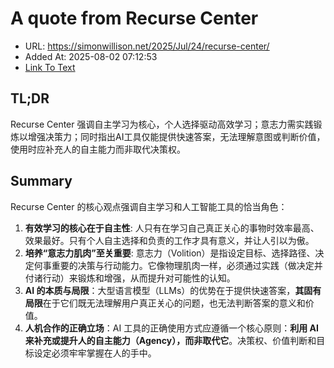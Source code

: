 # A quote from Recurse Center
- URL: https://simonwillison.net/2025/Jul/24/recurse-center/
- Added At: 2025-08-02 07:12:53
- [Link To Text](2025-08-02-a-quote-from-recurse-center_raw.md)

## TL;DR
Recurse Center 强调自主学习为核心，个人选择驱动高效学习；意志力需实践锻炼以增强决策力；同时指出AI工具仅能提供快速答案，无法理解意图或判断价值，使用时应补充人的自主能力而非取代决策权。

## Summary
Recurse Center 的核心观点强调自主学习和人工智能工具的恰当角色：

1.  **有效学习的核心在于自主性**: 人只有在学习自己真正关心的事物时效率最高、效果最好。只有个人自主选择和负责的工作才具有意义，并让人引以为傲。
2.  **培养“意志力肌肉”至关重要**: 意志力（Volition）是指设定目标、选择路径、决定何事重要的决策与行动能力。它像物理肌肉一样，必须通过实践（做决定并付诸行动）来锻炼和增强，从而提升对可能性的认知。
3.  **AI 的本质与局限**：大型语言模型（LLMs）的优势在于提供快速答案，**其固有局限**在于它们既无法理解用户真正关心的问题，也无法判断答案的意义和价值。
4.  **人机合作的正确立场**：AI 工具的正确使用方式应遵循一个核心原则：**利用 AI 来补充或提升人的自主能力（Agency），而非取代它**。决策权、价值判断和目标设定必须牢牢掌握在人的手中。
